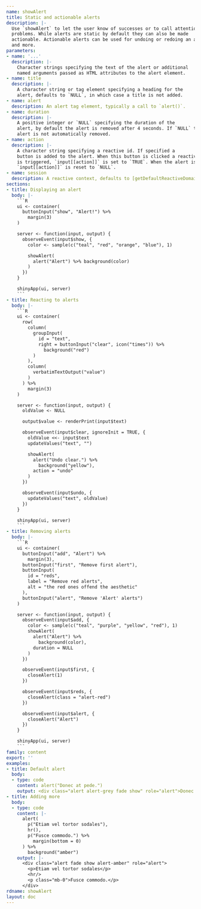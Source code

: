 ```yaml
---
name: showAlert
title: Static and actionable alerts
description: |-
  Use `showAlert` to let the user know of successes or to call attention to
  problems. While alerts are static by default they can also be made
  actionable. Actionable alerts can be used for undoing or redoing an action
  and more.
parameters:
- name: '...'
  description: |-
    Character strings specifying the text of the alert or additional
    named arguments passed as HTML attributes to the alert element.
- name: title
  description: |-
    A character string or tag element specifying a heading for the
    alert, defaults to `NULL`, in which case a title is not added.
- name: alert
  description: An alert tag element, typically a call to `alert()`.
- name: duration
  description: |-
    A positive integer or `NULL` specifying the duration of the
    alert, by default the alert is removed after 4 seconds. If `NULL` the
    alert is not automatically removed.
- name: action
  description: |-
    A character string specifying a reactive id. If specified a
    button is added to the alert. When this button is clicked a reactive value
    is triggered, `input[[action]]` is set to `TRUE`. When the alert is removed
    `input[[action]]` is reset to `NULL`.
- name: session
  description: A reactive context, defaults to [getDefaultReactiveDomain()](/getDefaultReactiveDomain.html).
sections:
- title: Displaying an alert
  body: |-
    ```R
    ui <- container(
      buttonInput("show", "Alert!") %>%
        margin(3)
    )

    server <- function(input, output) {
      observeEvent(input$show, {
        color <- sample(c("teal", "red", "orange", "blue"), 1)

        showAlert(
          alert("Alert") %>% background(color)
        )
      })
    }

    shinyApp(ui, server)
    ```
- title: Reacting to alerts
  body: |-
    ```R
    ui <- container(
      row(
        column(
          groupInput(
            id = "text",
            right = buttonInput("clear", icon("times")) %>%
              background("red")
          )
        ),
        column(
          verbatimTextOutput("value")
        )
      ) %>%
        margin(3)
    )

    server <- function(input, output) {
      oldValue <- NULL

      output$value <- renderPrint(input$text)

      observeEvent(input$clear, ignoreInit = TRUE, {
        oldValue <<- input$text
        updateValues("text", "")

        showAlert(
          alert("Undo clear.") %>%
            background("yellow"),
          action = "undo"
        )
      })

      observeEvent(input$undo, {
        updateValues("text", oldValue)
      })
    }

    shinyApp(ui, server)
    ```
- title: Removing alerts
  body: |-
    ```R
    ui <- container(
      buttonInput("add", "Alert") %>%
        margin(3),
      buttonInput("first", "Remove first alert"),
      buttonInput(
        id = "reds",
        label = "Remove red alerts",
        alt = "the red ones offend the aesthetic"
      ),
      buttonInput("alert", "Remove 'Alert' alerts")
    )

    server <- function(input, output) {
      observeEvent(input$add, {
        color <- sample(c("teal", "purple", "yellow", "red"), 1)
        showAlert(
          alert("Alert") %>%
            background(color),
          duration = NULL
        )
      })

      observeEvent(input$first, {
        closeAlert(1)
      })

      observeEvent(input$reds, {
        closeAlert(class = "alert-red")
      })

      observeEvent(input$alert, {
        closeAlert("Alert")
      })
    }

    shinyApp(ui, server)
    ```
family: content
export: ''
examples:
- title: Default alert
  body:
  - type: code
    content: alert("Donec at pede.")
    output: <div class="alert alert-grey fade show" role="alert">Donec at pede.</div>
- title: Adding more
  body:
  - type: code
    content: |-
      alert(
        p("Etiam vel tortor sodales"),
        hr(),
        p("Fusce commodo.") %>%
          margin(bottom = 0)
      ) %>%
        background("amber")
    output: |-
      <div class="alert fade show alert-amber" role="alert">
        <p>Etiam vel tortor sodales</p>
        <hr/>
        <p class="mb-0">Fusce commodo.</p>
      </div>
rdname: showAlert
layout: doc
---
```

